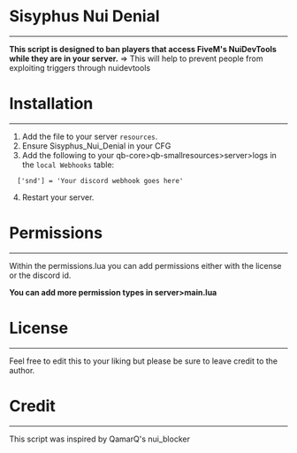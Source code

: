 # Sisyphus Nui Denial
---
**This script is designed to ban players that access FiveM's NuiDevTools while they are in your server.**
=> This will help to prevent people from exploiting triggers through nuidevtools

# Installation
---
1. Add the file to your server `resources`.
2. Ensure Sisyphus_Nui_Denial in your CFG
3. Add the following to your qb-core>qb-smallresources>server>logs in the `local Webhooks` table:
```
  ['snd'] = 'Your discord webhook goes here'
```
4. Restart your server.

# Permissions
---
Within the permissions.lua you can add permissions either with the license or the discord id.

**You can add more permission types in server>main.lua**

# License
---
Feel free to edit this to your liking but please be sure to leave credit to the author.

# Credit
---
This script was inspired by QamarQ's nui_blocker
